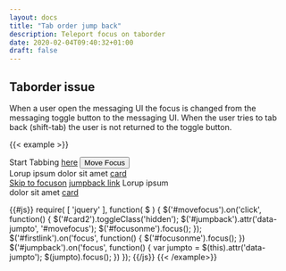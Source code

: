 ```yaml
---
layout: docs
title: "Tab order jump back"
description: Teleport focus on taborder
date: 2020-02-04T09:40:32+01:00
draft: false
---
```


## Taborder issue

When a user open the messaging UI the focus is changed from the messaging toggle button to the messaging UI. When the user tries to tab back (shift-tab) the user is not returned to the toggle button.

{{< example >}}
<div style="width: 300px">
    <div class="card">
        <div class="card-body">
            Start Tabbing <a href="#">here</a>
            <button id="movefocus" class="btn btn-success">Move Focus</button>
        </div>
    </div>
    <div class="card">
        <div class="card-body">
            Lorup ipsum dolor sit amet <a href="#">card</a>
        </div>
    </div>
    <div id="card2" class="card hidden">
        <div class="card-body">
            <a class="sr-only sr-only-focusable" id="firstlink" href="#">Skip to focuson</a>
            <a class="sr-only sr-only-focusable" id="jumpback" href="#" data-jumpto="">jumpback link</a>
            <a id="focusonme" href="#"></a>
            Lorup ipsum dolor sit amet <a href="#">card</a>
        </div>
    </div>
</div>



{{#js}}
    require(
    [
        'jquery'
    ],
    function(
        $
    ) {
        $('#movefocus').on('click', function() {
            $('#card2').toggleClass('hidden');
            $('#jumpback').attr('data-jumpto', '#movefocus');
            $('#focusonme').focus();
        });
        $('#firstlink').on('focus', function() {
            $('#focusonme').focus();
        })
        $('#jumpback').on('focus', function() {
            var jumpto = $(this).attr('data-jumpto');
            $(jumpto).focus();
        })
    });
{{/js}}
{{< /example>}}
